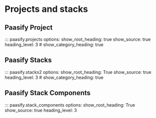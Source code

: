 # Projects and stacks

## Paasify Project

::: paasify.projects
    options:
      show_root_heading: true
      show_source: true
      heading_level: 3
      # show_category_heading: true


## Paasify Stacks

::: paasify.stacks2
    options:
      show_root_heading: True
      show_source: true
      heading_level: 3
      # show_category_heading: true


## Paasify Stack Components

::: paasify.stack_components
    options:
      show_root_heading: True
      show_source: true
      heading_level: 3




